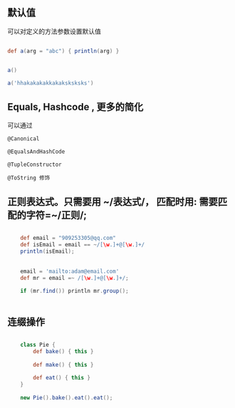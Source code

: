 ## 默认值

可以对定义的方法参数设置默认值


```groovy

def a(arg = "abc") { println(arg) }


a()

a('hhakakakakkakaksksksks')


```

## Equals, Hashcode ,  更多的简化

可以通过
```groovy
@Canonical

@EqualsAndHashCode

@TupleConstructor
 
@ToString 修饰

```


## 正则表达式。只需要用 ~/表达式/， 匹配时用: 需要匹配的字符=~/正则/;

```groovy

    def email = "909253305@qq.com"
    def isEmail = email == ~/[\w.]+@[\w.]+/
    println(isEmail);
    
    
    email = 'mailto:adam@email.com'
    def mr = email =~ /[\w.]+@[\w.]+/;
    
    if (mr.find()) println mr.group();
    
```
## 连缀操作

```groovy

    class Pie {
        def bake() { this }
    
        def make() { this }
    
        def eat() { this }
    }
    
    new Pie().bake().eat().eat();
    

```


